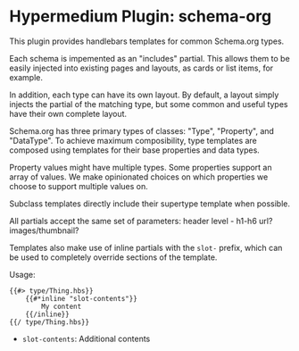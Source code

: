 # Hypermedium Plugin: schema-org

This plugin provides handlebars templates for common Schema.org types.

Each schema is impemented as an "includes" partial. This allows them to be easily injected into existing pages and layouts, as cards or list items, for example.

In addition, each type can have its own layout. By default, a layout simply injects the partial of the matching type, but some common and useful types have their own complete layout.

Schema.org has three primary types of classes: "Type", "Property", and "DataType".
To achieve maximum composibility, type templates are composed using templates for their base properties and data types.

Property values might have multiple types. Some properties support an array of values. We make opinionated choices on which properties we choose to support multiple values on.

Subclass templates directly include their supertype template when possible.

All partials accept the same set of parameters:
header level - h1-h6
url?
images/thumbnail?

Templates also make use of inline partials with the `slot-` prefix, which can be used to completely override sections of the template.

Usage:
```
{{#> type/Thing.hbs}}
    {{#*inline "slot-contents"}}
        My content
    {{/inline}}
{{/ type/Thing.hbs}}
```

 - `slot-contents`: Additional contents
